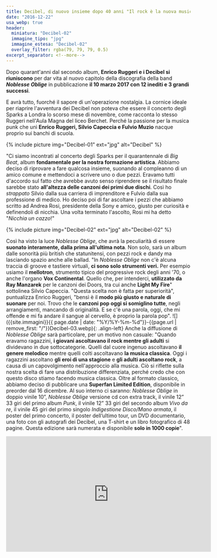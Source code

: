 ```yaml
---
title: Decibel, di nuovo insieme dopo 40 anni "Il rock è la nuova musica classica"
date: "2016-12-22"
usa_webp: true
header:
  miniatura: "Decibel-02"
  immagine_tipo: "jpg"
  immagine_estesa: "Decibel-02"
  overlay_filter: rgba(79, 79, 79, 0.5)
excerpt_separator: <!--more-->
---
```


Dopo quarant'anni dal secondo album, **Enrico Ruggeri e i Decibel si riuniscono** per dar vita al nuovo capitolo della discografia della band **_Noblesse Oblige_** in pubblicazione **il 10 marzo 2017 con 12 inediti e 3 grandi successi**.
<!--more-->
E avrà tutto, fuorché il sapore di un'operazione nostalgia. La cornice ideale per riaprire l'avventura dei Decibel non poteva che essere il concerto degli Sparks a Londra lo scorso mese di novembre, come racconta lo stesso Ruggeri nell'Aula Magna del liceo Berchet. Perché la passione per la musica punk che unì **Enrico Ruggeri, Silvio Capeccia e Fulvio Muzio** nacque proprio sui banchi di scuola.

{% include picture img="Decibel-01" ext="jpg" alt="Decibel" %}

"Ci siamo incontrati al concerto degli Sparks per il quarantennale di _Big Beat_, album **fondamentale per la nostra formazione artistica**. Abbiamo deciso di riprovare a fare qualcosa insieme, suonando al compleanno di un amico comune e mettendoci a scrivere uno o due pezzi. Eravamo tutti d'accordo sul fatto che avrebbe avuto senso riprendere se il risultato finale sarebbe stato **all'altezza delle canzoni dei primi due dischi**. Così ho _strappato_ Silvio dalla sua carriera di imprenditore e Fulvio dalla sua professione di medico. Ho deciso poi di far ascoltare i pezzi che abbiamo scritto ad Andrea Rosi, presidente della Sony e amico, giusto per curiosità e definendoli di nicchia. Una volta terminato l'ascolto, Rosi mi ha detto "_Nicchia un cazzo_!"

{% include picture img="Decibel-02" ext="jpg" alt="Decibel-02" %}

Così ha visto la luce _Noblesse Oblige_, che avrà la peculiarità di essere **suonato interamente, dalla prima all'ultima nota**. Non solo, sarà un album dalle sonorità più british che statunitensi, con pezzi rock e dandy ma lasciando spazio anche alle ballad. "In _Noblesse Oblige_ non c'è alcuna traccia di groove e tastiere virtuali, **ci sono solo strumenti veri.** Per esempio usiamo il **mellotron**, strumento tipico del progressive rock degli anni '70, o anche l'organo **Vox Continental**. Quello che, per intenderci, **utilizzato da Ray Manzarek** per le canzoni dei Doors, tra cui anche **Light My Fire**" sottolinea Silvio Capeccia. "Questa scelta non è fatta per superiorità", puntualizza Enrico Ruggeri, "bensì è il **modo più giusto e naturale di suonare** per noi. Trovo che le **canzoni pop oggi si somiglino tutte**, negli arrangiamenti, mancando di originalità. E se c'è una parola, oggi, che mi offende e mi fa andare il sangue al cervello, è proprio la parola pop". ![]({{site.immagini}}{{ page.date | date: "%Y/%Y-%m-%d"}}-{{page.url | remove_first: "/"}}Decibel-03.webp){: .align-left} Anche la diffusione di _Noblesse Oblige_ sarà particolare, per un motivo non casuale: "Quando eravamo ragazzini, **i giovani ascoltavano il rock mentre gli adulti** si dividevano in due sottocategorie. Quelli dal cuore ingenuo ascoltavano **il genere melodico** mentre quelli colti ascoltavano **la musica classica**. Oggi i ragazzini ascoltano **gli eroi di una stagione** e **gli adulti ascoltano rock**, a causa di un capovolgimento nell'approccio alla musica. Ciò si riflette sulla nostra scelta di fare una distribuzione differenziata, perché credo che con questo disco stiamo facendo musica classica. Oltre al formato classico, abbiamo deciso di pubblicare una **Superfan Limited Edition**, disponibile in preorder dal 16 dicembre. Al suo interno ci saranno: _Noblesse Oblige_ in doppio vinile 10”, _Noblesse Oblige_ versione cd con extra track, il vinile 12” 33 giri del primo album _Punk_, il vinile 12” 33 giri del secondo album _Vivo da re_, il vinile 45 giri del primo singolo _Indigestione Disco/Mano armata_, il poster del primo concerto, il poster dell’ultimo tour, un DVD documentario, una foto con gli autografi dei Decibel, una T-shirt e un libro fotografico di 48 pagine. Questa edizione sarà numerata e disponibile **solo in 1000 copie**".

<iframe width="560" height="315" src="https://www.youtube.com/embed/APE4j41eh68" frameborder="0" allow="accelerometer; autoplay; encrypted-media; gyroscope; picture-in-picture" allowfullscreen></iframe>
